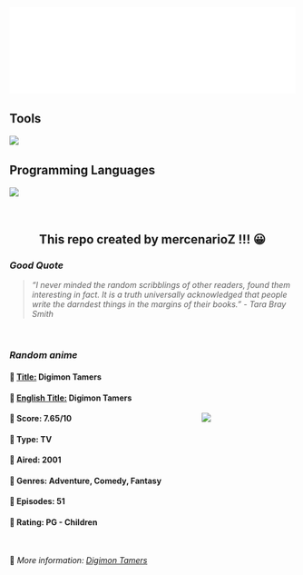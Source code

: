
<img src="svg/nai.svg" />

<p>
  <h2>Tools</h2>
  <a href="https://skillicons.dev">
    <img src="https://skillicons.dev/icons?i=git,bash,vim,ubuntu,tensorflow,pytorch,docker,raspberrypi" />
  </a>

  <br />

  <h2>Programming Languages</h2>

  <a href="https://skillicons.dev">
    <img src="https://skillicons.dev/icons?i=python,c,cpp" />
  </a>
</p>

<br />

<h2 align="center">This repo created by mercenarioZ !!! 😀</h2>
<h3><i>Good Quote</i></h3>

<blockquote>
<i>
“I never minded the random scribblings of other readers, found them interesting in fact. It is a truth universally acknowledged that people write the darndest things in the margins of their books.” - Tara Bray Smith
</i>
</blockquote>

<br />

<h3><i>Random anime</i></h3>

<h4>
  <strong>🥭 <u>Title:</u></strong> Digimon Tamers
</h4>

<h4>🌿 <u>English Title:</u> Digimon Tamers</h4>

<img align="right" width="165" src=https://cdn.myanimelist.net/images/anime/7/73696.jpg />

<h4>🌱 Score: 7.65/10</h4>

<h4>🌲 Type: TV</h4>

<h4>🌴 Aired: 2001</h4>

<h4>🌵 Genres: Adventure, Comedy, Fantasy</h4>

<h4>🥑 Episodes: 51</h4>

<h4>🍏 Rating: PG - Children</h4>

<br />

🍂 *More information: [Digimon Tamers](https://myanimelist.net/anime/874/Digimon_Tamers)*
    